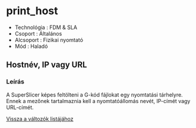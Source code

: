 # print\_host

* Technológia : FDM & SLA
* Csoport :  Általános
* Alcsoport :  Fizikai nyomtató
* Mód : Haladó

## Hostnév, IP vagy URL

### Leírás

A SuperSlicer képes feltölteni a G-kód fájlokat egy nyomtatási tárhelyre. Ennek a mezőnek tartalmaznia kell a nyomtatóállomás nevét, IP-címét vagy URL-címét.

[Vissza a változók listájához](/)


